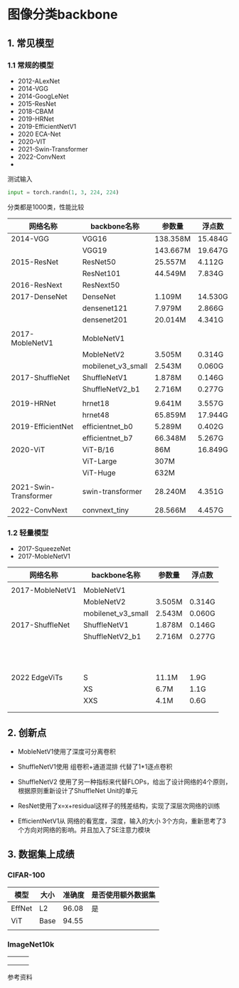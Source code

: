 

# 图像分类backbone

## 1. 常见模型

### 1.1 常规的模型

* 2012-ALexNet
* 2014-VGG
* 2014-GoogLeNet
* 2015-ResNet
* 2018-CBAM
* 2019-HRNet
* 2019-EfficientNetV1
* 2020 ECA-Net
* 2020-VIT
* 2021-Swin-Transformer
* 2022-ConvNext
* 



测试输入

~~~python
input = torch.randn(1, 3, 224, 224)
~~~

分类都是1000类，性能比较



| 网络名称              | backbone名称       | 参数量   | 浮点数  |
| --------------------- | ------------------ | -------- | ------- |
| 2014-VGG              | VGG16              | 138.358M | 15.484G |
|                       | VGG19              | 143.667M | 19.647G |
| 2015-ResNet           | ResNet50           | 25.557M  | 4.112G  |
|                       | ResNet101          | 44.549M  | 7.834G  |
| 2016-ResNext          | ResNext50          |          |         |
| 2017-DenseNet         | DenseNet           | 1.109M   | 14.530G |
|                       | densenet121        | 7.979M   | 2.866G  |
|                       | densenet201        | 20.014M  | 4.341G  |
|                       |                    |          |         |
| 2017-MobleNetV1       | MobleNetV1         |          |         |
|                       | MobleNetV2         | 3.505M   | 0.314G  |
|                       | mobilenet_v3_small | 2.543M   | 0.060G  |
| 2017-ShuffleNet       | ShuffleNetV1       | 1.878M   | 0.146G  |
|                       | ShuffleNetV2_b1    | 2.716M   | 0.277G  |
|                       |                    |          |         |
| 2019-HRNet            | hrnet18            | 9.641M   | 3.557G  |
|                       | hrnet48            | 65.859M  | 17.944G |
| 2019-EfficientNet     | efficientnet_b0    | 5.289M   | 0.402G  |
|                       | efficientnet_b7    | 66.348M  | 5.267G  |
| 2020-ViT              | ViT-B/16           | 86M      | 16.849G |
|                       | ViT-Large          | 307M     |         |
|                       | ViT-Huge           | 632M     |         |
|                       |                    |          |         |
| 2021-Swin-Transformer | swin-transformer   | 28.240M  | 4.351G  |
|                       |                    |          |         |
| 2022-ConvNext         | convnext_tiny      | 28.566M  | 4.457G  |



### 1.2 轻量模型

* 2017-SqueezeNet
* 2017-MobleNetV1





| 网络名称        | backbone名称       | 参数量 | 浮点数 |
| --------------- | ------------------ | ------ | ------ |
|                 |                    |        |        |
| 2017-MobleNetV1 | MobleNetV1         |        |        |
|                 | MobleNetV2         | 3.505M | 0.314G |
|                 | mobilenet_v3_small | 2.543M | 0.060G |
| 2017-ShuffleNet | ShuffleNetV1       | 1.878M | 0.146G |
|                 | ShuffleNetV2_b1    | 2.716M | 0.277G |
|                 |                    |        |        |
|                 |                    |        |        |
|                 |                    |        |        |
|                 |                    |        |        |
|                 |                    |        |        |
|                 |                    |        |        |
|                 |                    |        |        |
|                 |                    |        |        |
|                 |                    |        |        |
|                 |                    |        |        |
|                 |                    |        |        |
| 2022 EdgeViTs   | S                  | 11.1M  | 1.9G   |
|                 | XS                 | 6.7M   | 1.1G   |
|                 | XXS                | 4.1M   | 0.6G   |
|                 |                    |        |        |
|                 |                    |        |        |





## 2. 创新点

* MobleNetV1使用了深度可分离卷积
* ShuffleNetV1使用 组卷积+通道混排 代替了1*1逐点卷积
* ShuffleNetV2 使用了另一种指标来代替FLOPs，给出了设计网络的4个原则，根据原则重新设计了ShuffleNet Unit的单元

* ResNet使用了x=x+residual这样子的残差结构，实现了深层次网络的训练
* EfficientNetV1从 网络的看宽度，深度，输入的大小 3个方向，重新思考了3个方向对网络的影响。并且加入了SE注意力模块





## 3. 数据集上成绩

### CIFAR-100

| 模型   | 大小 | 准确度 | 是否使用额外数据集 |
| ------ | ---- | ------ | ------------------ |
| EffNet | L2   | 96.08  | 是                 |
| ViT    | Base | 94.55  |                    |
|        |      |        |                    |





### ImageNet10k





|      |      |      |
| ---- | ---- | ---- |
|      |      |      |
|      |      |      |
|      |      |      |

参考资料

